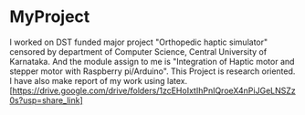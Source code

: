 # MyProject
I worked on DST funded major project "Orthopedic haptic simulator" censored by department of Computer Science, Central University of Karnataka. And the module assign to me is "Integration of Haptic motor and stepper motor with Raspberry pi/Arduino". This Project is research oriented. I have also  make report of my work using latex.
[https://drive.google.com/drive/folders/1zcEHoIxtIhPnIQroeX4nPiJGeLNSZz0s?usp=share_link]
